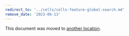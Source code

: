 ```yaml
---
redirect_to: '../cells/cells-feature-global-search.md'
remove_date: '2023-06-13'
---
```


This document was moved to [another location](../cells/cells-feature-global-search.md).

<!-- This redirect file can be deleted after <2023-06-13>. -->
<!-- Redirects that point to other docs in the same project expire in three months. -->
<!-- Redirects that point to docs in a different project or site (link is not relative and starts with `https:`) expire in one year. -->
<!-- Before deletion, see: https://docs.gitlab.com/ee/development/documentation/redirects.html -->
